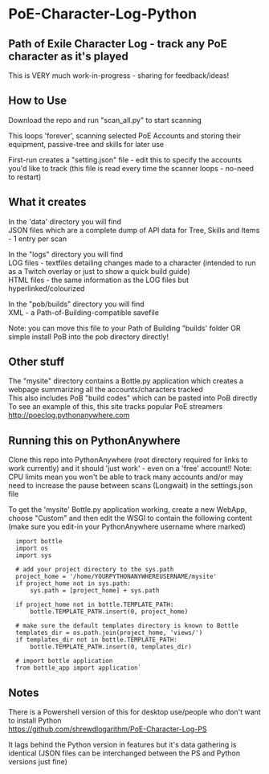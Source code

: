 # PoE-Character-Log-Python #
## Path of Exile Character Log - track any PoE character as it's played ##

This is VERY much work-in-progress - sharing for feedback/ideas!

## How to Use ##
Download the repo and run "scan_all.py" to start scanning

This loops 'forever', scanning selected PoE Accounts and storing their equipment, passive-tree and skills for later use

First-run  creates a "setting.json" file - edit this to specify the accounts you'd like to track (this file is read every time the scanner loops - no-need to restart)

## What it creates ##
In the 'data' directory you will find  
JSON files which are a complete dump of API data for Tree, Skills and Items - 1 entry per scan

In the "logs" directory you will find  
LOG files - textfiles detailing changes made to a character (intended to run as a Twitch overlay or just to show a quick build guide)  
HTML files - the same information as the LOG files but hyperlinked/colourized 

In the "pob/builds" directory you will find  
XML - a Path-of-Building-compatible savefile 

Note: you can move this file to your Path of Building "builds' folder OR simple install PoB into the pob directory directly!

## Other stuff ##
The "mysite" directory contains a Bottle.py application which creates a webpage summarizing all the accounts/characters tracked  
This also includes PoB "build codes" which can be pasted into PoB directly  
To see an example of this, this site tracks popular PoE streamers  
http://poeclog.pythonanywhere.com

## Running this on PythonAnywhere ##
Clone this repo into PythonAnywhere (root directory required for links to work currently) and it should 'just work' - even on a 'free' account!!
Note: CPU limits mean you won't be able to track many accounts and/or may need to increase the pause between scans (Longwait) in the settings.json file

To get the 'mysite' Bottle.py application working, create a new WebApp, choose "Custom" and then edit the WSGI to contain the following content (make sure you edit-in your PythonAnywhere username where marked)
```
  import bottle
  import os
  import sys
  
  # add your project directory to the sys.path
  project_home = '/home/YOURPYTHONANYWHEREUSERNAME/mysite'
  if project_home not in sys.path:
      sys.path = [project_home] + sys.path
  
  if project_home not in bottle.TEMPLATE_PATH:
      bottle.TEMPLATE_PATH.insert(0, project_home)
  
  # make sure the default templates directory is known to Bottle
  templates_dir = os.path.join(project_home, 'views/')
  if templates_dir not in bottle.TEMPLATE_PATH:
      bottle.TEMPLATE_PATH.insert(0, templates_dir)
  
  # import bottle application
  from bottle_app import application`
```

## Notes ##
There is  a Powershell version of this for desktop use/people who don't want to install Python  
https://github.com/shrewdlogarithm/PoE-Character-Log-PS

It lags behind the Python version in features but it's data gathering is identical (JSON files can be interchanged between the PS and Python versions just fine)
